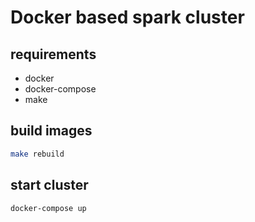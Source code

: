 # Docker based spark cluster

## requirements

* docker
* docker-compose
* make

## build images

```sh
make rebuild
```

## start cluster
```sh
docker-compose up
```

